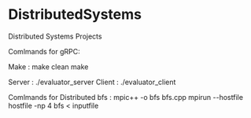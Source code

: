 # DistributedSystems
Distributed Systems Projects


Comlmands for gRPC:

Make :
make clean
make

Server : ./evaluator_server 
Client : ./evaluator_client



Comlmands for Distributed bfs : 
mpic++ -o bfs bfs.cpp 
mpirun --hostfile hostfile -np 4 bfs < inputfile
